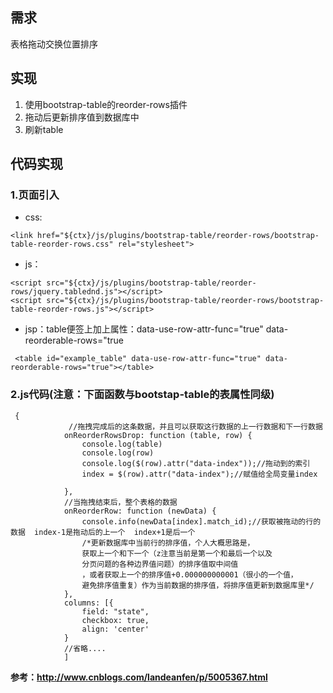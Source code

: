 ## 需求
表格拖动交换位置排序
## 实现
1. 使用bootstrap-table的reorder-rows插件
2. 拖动后更新排序值到数据库中
3. 刷新table
## 代码实现
 ### 1.页面引入
- css:

```
<link href="${ctx}/js/plugins/bootstrap-table/reorder-rows/bootstrap-table-reorder-rows.css" rel="stylesheet">
```

- js：

```
<script src="${ctx}/js/plugins/bootstrap-table/reorder-rows/jquery.tablednd.js"></script>
<script src="${ctx}/js/plugins/bootstrap-table/reorder-rows/bootstrap-table-reorder-rows.js"></script>
```

- jsp：table便签上加上属性：data-use-row-attr-func="true"        data-reorderable-rows="true

```
 <table id="example_table" data-use-row-attr-func="true" data-reorderable-rows="true"></table>
```
 ### 2.js代码(注意：下面函数与bootstap-table的表属性同级)
 
```
 {
             //拖拽完成后的这条数据，并且可以获取这行数据的上一行数据和下一行数据
            onReorderRowsDrop: function (table, row) {
                console.log(table)
                console.log(row)
                console.log($(row).attr("data-index"));//拖动到的索引
                index = $(row).attr("data-index");//赋值给全局变量index

            },
            //当拖拽结束后，整个表格的数据
            onReorderRow: function (newData) {
                console.info(newData[index].match_id);//获取被拖动的行的数据  index-1是拖动后的上一个  index+1是后一个
                /*更新数据库中当前行的排序值，个人大概思路是，
                获取上一个和下一个（z注意当前是第一个和最后一个以及
                分页问题的各种边界值问题）的排序值取中间值
                ，或者获取上一个的排序值+0.000000000001（很小的一个值，
                避免排序值重复）作为当前数据的排序值，将排序值更新到数据库里*/
            },
            columns: [{
                field: "state",
                checkbox: true,
                align: 'center'
            }
            //省略....
            ]
```

**参考：http://www.cnblogs.com/landeanfen/p/5005367.html**

    
    